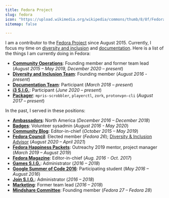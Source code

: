 ```yaml
---
title: Fedora Project
slug: fedora
icon: "https://upload.wikimedia.org/wikipedia/commons/thumb/8/8f/Fedora_logo_%282021%29.svg/2880px-Fedora_logo_%282021%29.svg.png"
sitemap: false

---
```


I am a contributor to the [Fedora Project][1] since August 2015.
Currently, I focus my time on [diversity and inclusion][16] and [documentation][18].
Here is a list of the things I am currently doing in Fedora:

* [**Community Operations**][7]:
  Founding member and former team lead (_August 2015 – May 2019, December 2020 – present_)
* [**Diversity and Inclusion Team**][2]:
  Founding member (_August 2016 - present_)
* [**Documentation Team**][18]:
  Participant (_March 2018 – present_)
* [**i3 S.I.G.**][17]:
  Participant (_June 2020 – present_)
* [**Packager**][3]:
  `mpris-scrobbler`, `playerctl`, `zork`, `protonvpn-cli` (_August 2017 – present_)

In the past, I served in these positions:

* [**Ambassadors**][4]:
  North America (_December 2016 – December 2018_)
* [**Badges**][5]:
  Volunteer sysadmin (_August 2016 - May 2020_)
* [**Community Blog**][6]:
  Editor-in-chief (_October 2015 – May 2019_)
* [**Fedora Council**][8]:
  Elected member (_Fedora 26_);
  [Diversity & Inclusion Advisor][16] (_August 2020 – April 2021_)
* [**Fedora Happiness Packets**][9]:
  Outreachy 2019 mentor, project manager (_March 2019 – August 2019_)
* [**Fedora Magazine**][10]:
  Editor-in-chief (_Aug. 2016 - Oct. 2017_)
* [**Games S.I.G.**][11]:
  Administrator (_2016 – 2018_)
* [**Google Summer of Code 2016**][12]:
  Participating student (_May 2016 – August 2016_)
* [**Join S.I.G.**][13]:
  Administrator (_2016 – 2018_)
* [**Marketing**][14]:
  Former team lead (_2016 – 2018_)
* [**Mindshare Committee**][15]:
  Founding member (_Fedora 27 – Fedora 28_)

[1]: https://docs.fedoraproject.org/en-US/project/
[2]: https://docs.fedoraproject.org/en-US/diversity-inclusion/
[3]: https://fedoraproject.org/wiki/Join_the_package_collection_maintainers
[4]: https://fedoraproject.org/wiki/Ambassadors
[5]: https://docs.fedoraproject.org/en-US/badges/
[6]: https://communityblog.fedoraproject.org/author/jflory7/
[7]: https://docs.fedoraproject.org/en-US/commops/
[8]: https://docs.fedoraproject.org/en-US/council/
[9]: https://pagure.io/fedora-commops/fedora-happiness-packets
[10]: https://fedoramagazine.org/author/jflory7/
[11]: https://fedoraproject.org/wiki/SIGs/Games
[12]: https://docs.fedoraproject.org/en-US/mentored-projects/gsoc/2016/
[13]: https://docs.fedoraproject.org/en-US/fedora-join/
[14]: https://fedoraproject.org/wiki/Marketing
[15]: https://docs.fedoraproject.org/en-US/mindshare-committee/
[16]: https://docs.fedoraproject.org/en-US/council/diversity-advisor/
[17]: https://docs.fedoraproject.org/en-US/i3/
[18]: https://docs.fedoraproject.org/en-US/fedora-docs/
